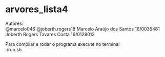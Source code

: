 # arvores_lista4
Autores: <br>
@marcelo046 @joberth.rogers18
Marcelo Araújo dos Santos 16/0035481 <br>
Joberth Rogers Tavares Costa 16/0128013 <br>

Para compilar e rodar o programa execute no terminal <br>
./run.sh
